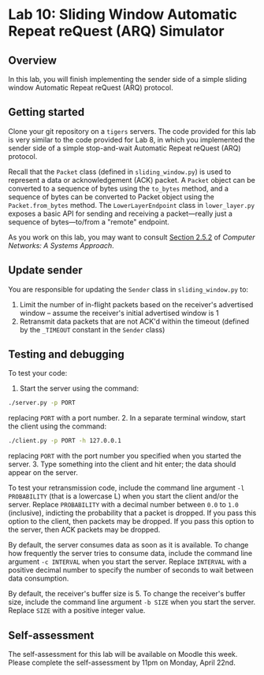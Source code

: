 # Lab 10: Sliding Window Automatic Repeat reQuest (ARQ) Simulator

## Overview
In this lab, you will finish implementing the sender side of a simple sliding window Automatic Repeat reQuest (ARQ) protocol.

## Getting started
Clone your git repository on a `tigers` servers. The code provided for this lab is very similar to the code provided for Lab 8, in which you implemented the sender side of a simple stop-and-wait Automatic Repeat reQuest (ARQ) protocol. 

Recall that the `Packet` class (defined in `sliding_window.py`) is used to represent a data or acknowledgement (ACK) packet. A `Packet` object can be converted to a sequence of bytes using the `to_bytes` method, and a sequence of bytes can be converted to Packet object using the `Packet.from_bytes` method. The `LowerLayerEndpoint` class in `lower_layer.py` exposes a basic API for sending and receiving a packet—really just a sequence of bytes—to/from a "remote" endpoint.

As you work on this lab, you may want to consult [Section 2.5.2](https://book.systemsapproach.org/direct/reliable.html#sliding-window) of _Computer Networks: A Systems Approach_.

## Update sender
You are responsible for updating the `Sender` class in `sliding_window.py` to:
1. Limit the number of in-flight packets based on the receiver's advertised window – assume the receiver's initial advertised window is 1
2. Retransmit data packets that are not ACK'd within the timeout (defined by the `_TIMEOUT` constant in the `Sender` class)

## Testing and debugging
To test your code:
1. Start the server using the command: 
```bash
./server.py -p PORT
```
replacing `PORT` with a port number.
2. In a separate terminal window, start the client using the command:
```bash
./client.py -p PORT -h 127.0.0.1
```
replacing `PORT` with the port number you specified when you started the server.
3. Type something into the client and hit enter; the data should appear on the server.

To test your retransmission code, include the command line argument `-l PROBABILITY` (that is a lowercase L) when you start the client and/or the server. Replace `PROBABILITY` with a decimal number between `0.0` to `1.0` (inclusive), indicting the probability that a packet is dropped. If you pass this option to the client, then packets may be dropped. If you pass this option to the server, then ACK packets may be dropped.

By default, the server consumes data as soon as it is available. To change how frequently the server tries to consume data, include the command line argument `-c INTERVAL` when you start the server. Replace `INTERVAL` with a positive decimal number to specify the number of seconds to wait between data consumption.

By default, the receiver's buffer size is 5. To change the receiver's buffer size, include the command line argument `-b SIZE` when you start the server. Replace `SIZE` with a positive integer value.

## Self-assessment
The self-assessment for this lab will be available on Moodle this week. Please complete the self-assessment by 11pm on Monday, April 22nd.
